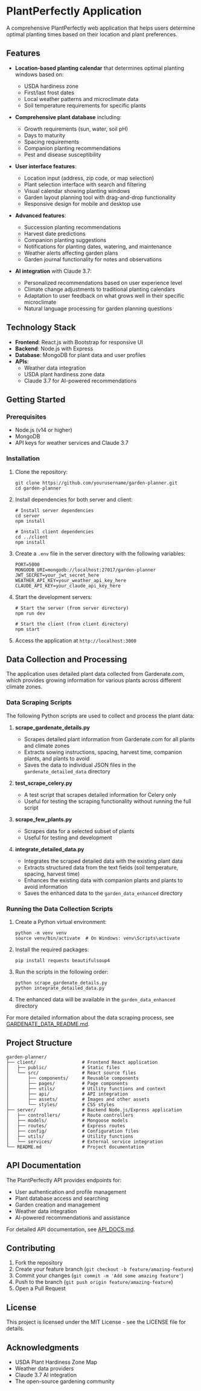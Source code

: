 # PlantPerfectly Application

A comprehensive PlantPerfectly web application that helps users determine optimal planting times based on their location and plant preferences.

## Features

- **Location-based planting calendar** that determines optimal planting windows based on:
  - USDA hardiness zone
  - First/last frost dates
  - Local weather patterns and microclimate data
  - Soil temperature requirements for specific plants

- **Comprehensive plant database** including:
  - Growth requirements (sun, water, soil pH)
  - Days to maturity
  - Spacing requirements
  - Companion planting recommendations
  - Pest and disease susceptibility

- **User interface features**:
  - Location input (address, zip code, or map selection)
  - Plant selection interface with search and filtering
  - Visual calendar showing planting windows
  - Garden layout planning tool with drag-and-drop functionality
  - Responsive design for mobile and desktop use

- **Advanced features**:
  - Succession planting recommendations
  - Harvest date predictions
  - Companion planting suggestions
  - Notifications for planting dates, watering, and maintenance
  - Weather alerts affecting garden plans
  - Garden journal functionality for notes and observations

- **AI integration** with Claude 3.7:
  - Personalized recommendations based on user experience level
  - Climate change adjustments to traditional planting calendars
  - Adaptation to user feedback on what grows well in their specific microclimate
  - Natural language processing for garden planning questions

## Technology Stack

- **Frontend**: React.js with Bootstrap for responsive UI
- **Backend**: Node.js with Express
- **Database**: MongoDB for plant data and user profiles
- **APIs**: 
  - Weather data integration
  - USDA plant hardiness zone data
  - Claude 3.7 for AI-powered recommendations

## Getting Started

### Prerequisites

- Node.js (v14 or higher)
- MongoDB
- API keys for weather services and Claude 3.7

### Installation

1. Clone the repository:
   ```
   git clone https://github.com/yourusername/garden-planner.git
   cd garden-planner
   ```

2. Install dependencies for both server and client:
   ```
   # Install server dependencies
   cd server
   npm install

   # Install client dependencies
   cd ../client
   npm install
   ```

3. Create a `.env` file in the server directory with the following variables:
   ```
   PORT=5000
   MONGODB_URI=mongodb://localhost:27017/garden-planner
   JWT_SECRET=your_jwt_secret_here
   WEATHER_API_KEY=your_weather_api_key_here
   CLAUDE_API_KEY=your_claude_api_key_here
   ```

4. Start the development servers:
   ```
   # Start the server (from server directory)
   npm run dev

   # Start the client (from client directory)
   npm start
   ```

5. Access the application at `http://localhost:3000`

## Data Collection and Processing

The application uses detailed plant data collected from Gardenate.com, which provides growing information for various plants across different climate zones.

### Data Scraping Scripts

The following Python scripts are used to collect and process the plant data:

1. **scrape_gardenate_details.py**
   - Scrapes detailed plant information from Gardenate.com for all plants and climate zones
   - Extracts sowing instructions, spacing, harvest time, companion plants, and plants to avoid
   - Saves the data to individual JSON files in the `gardenate_detailed_data` directory

2. **test_scrape_celery.py**
   - A test script that scrapes detailed information for Celery only
   - Useful for testing the scraping functionality without running the full script

3. **scrape_few_plants.py**
   - Scrapes data for a selected subset of plants
   - Useful for testing and development

4. **integrate_detailed_data.py**
   - Integrates the scraped detailed data with the existing plant data
   - Extracts structured data from the text fields (soil temperature, spacing, harvest time)
   - Enhances the existing data with companion plants and plants to avoid information
   - Saves the enhanced data to the `garden_data_enhanced` directory

### Running the Data Collection Scripts

1. Create a Python virtual environment:
   ```
   python -m venv venv
   source venv/bin/activate  # On Windows: venv\Scripts\activate
   ```

2. Install the required packages:
   ```
   pip install requests beautifulsoup4
   ```

3. Run the scripts in the following order:
   ```
   python scrape_gardenate_details.py
   python integrate_detailed_data.py
   ```

4. The enhanced data will be available in the `garden_data_enhanced` directory

For more detailed information about the data scraping process, see [GARDENATE_DATA_README.md](GARDENATE_DATA_README.md).

## Project Structure

```
garden-planner/
├── client/                 # Frontend React application
│   ├── public/             # Static files
│   └── src/                # React source files
│       ├── components/     # Reusable components
│       ├── pages/          # Page components
│       ├── utils/          # Utility functions and context
│       ├── api/            # API integration
│       ├── assets/         # Images and other assets
│       └── styles/         # CSS styles
├── server/                 # Backend Node.js/Express application
│   ├── controllers/        # Route controllers
│   ├── models/             # Mongoose models
│   ├── routes/             # Express routes
│   ├── config/             # Configuration files
│   ├── utils/              # Utility functions
│   └── services/           # External service integration
└── README.md               # Project documentation
```

## API Documentation

The PlantPerfectly API provides endpoints for:

- User authentication and profile management
- Plant database access and searching
- Garden creation and management
- Weather data integration
- AI-powered recommendations and assistance

For detailed API documentation, see [API_DOCS.md](API_DOCS.md).

## Contributing

1. Fork the repository
2. Create your feature branch (`git checkout -b feature/amazing-feature`)
3. Commit your changes (`git commit -m 'Add some amazing feature'`)
4. Push to the branch (`git push origin feature/amazing-feature`)
5. Open a Pull Request

## License

This project is licensed under the MIT License - see the LICENSE file for details.

## Acknowledgments

- USDA Plant Hardiness Zone Map
- Weather data providers
- Claude 3.7 AI integration
- The open-source gardening community